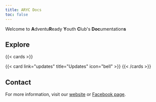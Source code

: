 ```yaml
---
title: ARYC Docs
toc: false
---
```


Welcome to **A**dventu**R**eady **Y**outh **C**lub's **Doc**umentation**s**

## Explore

{{< cards >}}
  <!--{{< card link="docs" title="Docs" icon="book-open" >}}-->
  <!--{{< card link="about" title="About" icon="user" >}}-->
  {{< card link="updates" title="Updates" icon="bell" >}}
{{< /cards >}}

## Contact

For more information, visit our [website](https://adventuready.net/contact) or [Facebook page](https://facebook.com/AdventuReadyYouthClub).
